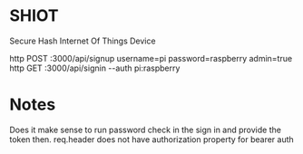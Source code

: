 # SHIOT
Secure Hash Internet Of Things Device

http POST :3000/api/signup username=pi password=raspberry admin=true
http GET :3000/api/signin --auth pi:raspberry

# Notes
 Does it make sense to run password check in the sign in and provide the token then.
 req.header does not have authorization property for bearer auth